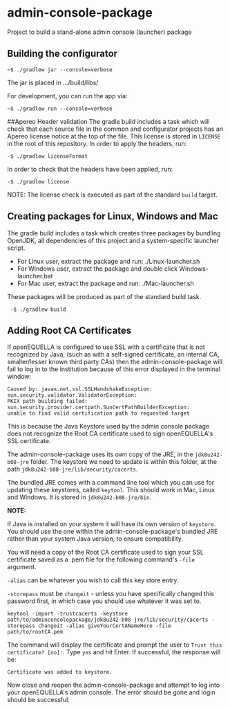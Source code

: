 # admin-console-package
Project to build a stand-alone admin console (launcher) package

## Building the configurator
```
~$ ./gradlew jar --console=verbose
```
The jar is placed in .../build/libs/

For development, you can run the app via:

```
~$ ./gradlew run --console=verbose
```

##Apereo Header validation
The gradle build includes a task which will check that each source file in the common and configurator projects has an Apereo 
license notice at the top of the file. This license is stored in `LICENSE` in the root of this repository.
In order to apply the headers, run:

```
-$ ./gradlew licenseFormat
```
 In order to check that the headers have been applied, run:
 
 ```
 -$ ./gradlew license
 ```
NOTE: The license check is executed as part of the standard `build` target.

## Creating packages for Linux, Windows and Mac
The gradle build includes a task which creates three packages by bundling OpenJDK, all dependencies of this project and a system-specific launcher script.

* For Linux user, extract the package and run: ./Linux-launcher.sh
* For Windows user, extract the package and double click Windows-launcher.bat
* For Mac user, extract the package and run: ./Mac-launcher.sh

These packages will be produced as part of the standard build task.
 
 ```
  -$ ./gradlew build
 ```

## Adding Root CA Certificates
If openEQUELLA is configured to use SSL with a certificate that is not recognized by Java, (such as with a self-signed certificate, an internal CA, smaller/lesser known third party CAs)
then the admin-console-package will fail to log in to the institution because of this error displayed in the terminal window: 

```
Caused by: javax.net.ssl.SSLHandshakeException: sun.security.validator.ValidatorException: 
PKIX path building failed: sun.security.provider.certpath.SunCertPathBuilderException: 
unable to find valid certification path to requested target
```

This is because the Java Keystore used by the admin console package does not recognize the Root CA certificate used to sign openEQUELLA's SSL certificate.

The admin-console-package uses its own copy of the JRE, in the `jdk8u242-b08-jre` folder. 
The keystore we need to update is within this folder, at the path `jdk8u242-b08-jre/lib/security/cacerts`.

The bundled JRE comes with a command line tool which you can use for updating these keystores, called `keytool`. 
This should work in Mac, Linux and Windows. It is stored in `jdk8u242-b08-jre/bin`.

**NOTE:**

If Java is installed on your system it will have its own version of `keystore`. 
You should use the one within the admin-console-package's bundled JRE rather than your system Java version, to ensure compatibility.

You will need a copy of the Root CA certificate used to sign your SSL certificate saved as a .pem file for the following command's `-file` argument.

`-alias` can be whatever you wish to call this key store entry.

`-storepass` must be `changeit` - unless you have specifically changed this password first, 
in which case you should use whatever it was set to.

```
keytool -import -trustcacerts -keystore path/to/adminconsolepackage/jdk8u242-b08-jre/lib/security/cacerts -storepass changeit -alias giveYourCertANameHere -file path/to/rootCA.pem
```

The command will display the certificate and prompt the user to `Trust this certificate? [no]:`. Type `yes` and hit Enter.
If successful, the response will be:

    Certificate was added to keystore.

Now close and reopen the admin-console-package and attempt to log into your openEQUELLA's admin console. The error should be gone and login should be successful.
